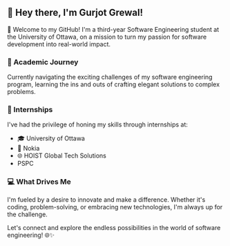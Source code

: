 ## 👋 Hey there, I'm Gurjot Grewal!

🚀 Welcome to my GitHub! I'm a third-year Software Engineering student at the University of Ottawa, on a mission to turn my passion for software development into real-world impact.

### 📘 Academic Journey
Currently navigating the exciting challenges of my software engineering program, learning the ins and outs of crafting elegant solutions to complex problems.

### 💼 Internships
I've had the privilege of honing my skills through internships at:
- 🎓 University of Ottawa
- 📱 Nokia
- 🌐 HOIST Global Tech Solutions
- PSPC

### 💻 What Drives Me
I'm fueled by a desire to innovate and make a difference. Whether it's coding, problem-solving, or embracing new technologies, I'm always up for the challenge.

Let's connect and explore the endless possibilities in the world of software engineering! 🌐✨

